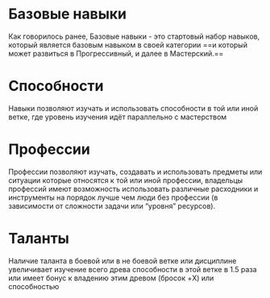 # Базовые навыки
Как говорилось ранее, Базовые навыки - это стартовый набор навыков, который является базовым навыком в своей категории ==и который 
 может развиться в Прогрессивный, и далее в Мастерский.==
# Способности
Навыки позволяют изучать и использовать способности в той или иной ветке, где уровень изучения идёт параллельно с мастерством

# Профессии
Профессии позволяют изучать, создавать и использовать предметы или ситуации которые относятся к той или иной профессии, владельцы профессий имеют возможность использовать различные расходники и инструменты на порядок лучше чем люди без профессии (в зависимости от сложности задачи или “уровня” ресурсов).

# Таланты
Наличие таланта в боевой или в не боевой ветке или дисциплине увеличивает изучение всего древа способности в этой ветке в 1.5 раза или имеет бонус к владению этим древом (бросок +X) или способностью